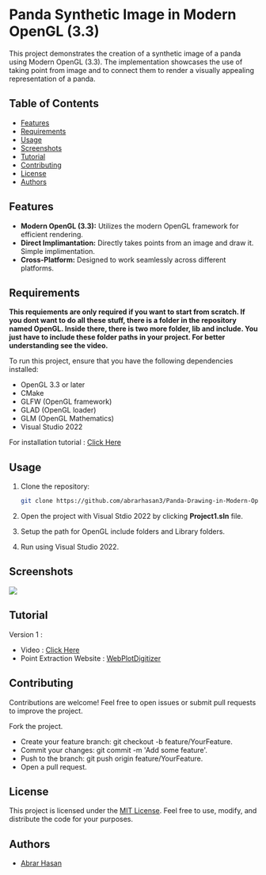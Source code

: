 # Panda Synthetic Image in Modern OpenGL (3.3)

This project demonstrates the creation of a synthetic image of a panda using Modern OpenGL (3.3). The implementation showcases the use of taking point from image and to connect them to render a visually appealing representation of a panda.

## Table of Contents

- [Features](#features)
- [Requirements](#requirements)
- [Usage](#usage)
- [Screenshots](#screenshots)
- [Tutorial](#tutorial)
- [Contributing](#contributing)
- [License](#license)
- [Authors](#authors)

## Features

- **Modern OpenGL (3.3):** Utilizes the modern OpenGL framework for efficient rendering.
- **Direct Implimantation:** Directly takes points from an image and draw it. Simple implimentation. 
- **Cross-Platform:** Designed to work seamlessly across different platforms.

## Requirements

**This requiements are only required if you want to start from scratch. If you dont want to do all these stuff, there is a folder in the repository named OpenGL. Inside there, there is two more folder, lib and include. You just have to include these folder paths in your project. For better understanding see the video.**

To run this project, ensure that you have the following dependencies installed:

- OpenGL 3.3 or later
- CMake
- GLFW (OpenGL framework)
- GLAD (OpenGL loader)
- GLM (OpenGL Mathematics)
- Visual Studio 2022

For installation tutorial : <a href="https://youtu.be/WoTRZ0t1tT4?si=vTMyT-LCjfcB_mOr">Click Here</a> 

## Usage

1. Clone the repository:

   ```bash
   git clone https://github.com/abrarhasan3/Panda-Drawing-in-Modern-OpenGl.git
2. Open the project with Visual Stdio 2022 by clicking **Project1.sln** file.
2. Setup the path for OpenGL include folders and Library folders.
3. Run using Visual Studio 2022.

## Screenshots

<img src = "https://github.com/abrarhasan3/Panda-Drawing-in-Modern-OpenGl/blob/main/Screenshot%202023-09-11%20003949.png"/>

## Tutorial

Version 1 : 
- Video : <a href="https://youtube.com/playlist?list=PLS6kme4GCf2tOzUhrR_937Pv93oHCXxf0&si=GaItmmo-l2T4gbyd">Click Here</a>
- Point Extraction Website : <a href="https://apps.automeris.io/wpd/"> WebPlotDigitizer </a>


## Contributing
Contributions are welcome! Feel free to open issues or submit pull requests to improve the project.

Fork the project.
- Create your feature branch: git checkout -b feature/YourFeature.
- Commit your changes: git commit -m 'Add some feature'.
- Push to the branch: git push origin feature/YourFeature.
- Open a pull request.

## License

This project is licensed under the [MIT License](https://choosealicense.com/licenses/mit/). Feel free to use, modify, and distribute the code for your purposes.

## Authors

- [Abrar Hasan](https://www.github.com/abrarhasan3)
